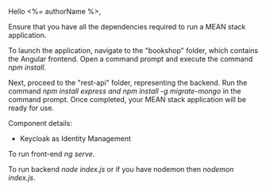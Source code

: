 Hello <%= authorName %>,

Ensure that you have all the dependencies required to run a MEAN stack application.

To launch the application, navigate to the "bookshop" folder, which contains the Angular frontend. Open a command prompt and execute the command *npm install*.

Next, proceed to the "rest-api" folder, representing the backend. Run the command *npm install express and npm install -g migrate-mongo* in the command prompt. Once completed, your MEAN stack application will be ready for use.

Component details:

- Keycloak as Identity Management 

To run front-end *ng serve*.

To run backend *node index.js* or if you have nodemon then *nodemon index.js*.